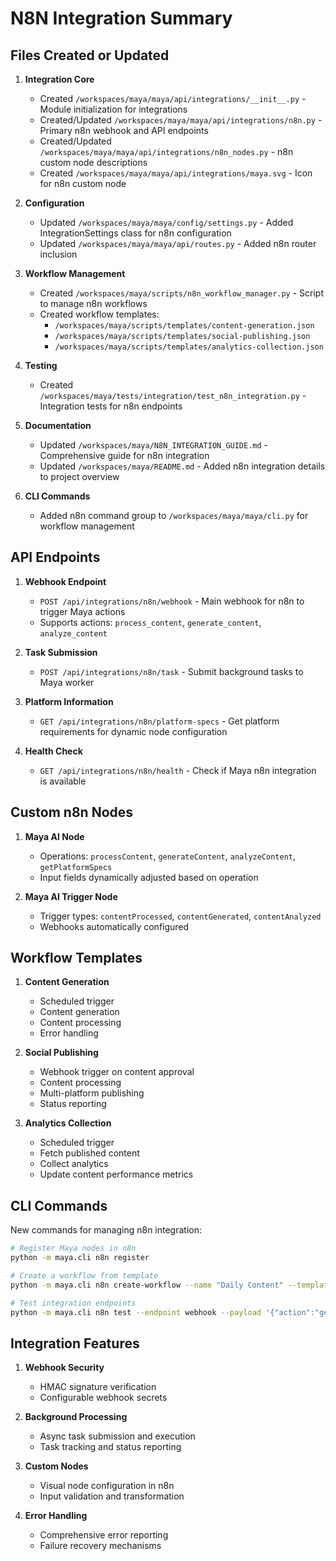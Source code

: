 # N8N Integration Summary

## Files Created or Updated

1. **Integration Core**
   - Created `/workspaces/maya/maya/api/integrations/__init__.py` - Module initialization for integrations
   - Created/Updated `/workspaces/maya/maya/api/integrations/n8n.py` - Primary n8n webhook and API endpoints
   - Created/Updated `/workspaces/maya/maya/api/integrations/n8n_nodes.py` - n8n custom node descriptions
   - Created `/workspaces/maya/maya/api/integrations/maya.svg` - Icon for n8n custom node

2. **Configuration**
   - Updated `/workspaces/maya/maya/config/settings.py` - Added IntegrationSettings class for n8n configuration
   - Updated `/workspaces/maya/maya/api/routes.py` - Added n8n router inclusion

3. **Workflow Management**
   - Created `/workspaces/maya/scripts/n8n_workflow_manager.py` - Script to manage n8n workflows
   - Created workflow templates:
     - `/workspaces/maya/scripts/templates/content-generation.json`
     - `/workspaces/maya/scripts/templates/social-publishing.json`
     - `/workspaces/maya/scripts/templates/analytics-collection.json`

4. **Testing**
   - Created `/workspaces/maya/tests/integration/test_n8n_integration.py` - Integration tests for n8n endpoints

5. **Documentation**
   - Updated `/workspaces/maya/N8N_INTEGRATION_GUIDE.md` - Comprehensive guide for n8n integration
   - Updated `/workspaces/maya/README.md` - Added n8n integration details to project overview

6. **CLI Commands**
   - Added n8n command group to `/workspaces/maya/maya/cli.py` for workflow management

## API Endpoints

1. **Webhook Endpoint**
   - `POST /api/integrations/n8n/webhook` - Main webhook for n8n to trigger Maya actions
   - Supports actions: `process_content`, `generate_content`, `analyze_content`

2. **Task Submission**
   - `POST /api/integrations/n8n/task` - Submit background tasks to Maya worker

3. **Platform Information**
   - `GET /api/integrations/n8n/platform-specs` - Get platform requirements for dynamic node configuration

4. **Health Check**
   - `GET /api/integrations/n8n/health` - Check if Maya n8n integration is available

## Custom n8n Nodes

1. **Maya AI Node**
   - Operations: `processContent`, `generateContent`, `analyzeContent`, `getPlatformSpecs`
   - Input fields dynamically adjusted based on operation

2. **Maya AI Trigger Node**
   - Trigger types: `contentProcessed`, `contentGenerated`, `contentAnalyzed`
   - Webhooks automatically configured

## Workflow Templates

1. **Content Generation**
   - Scheduled trigger
   - Content generation
   - Content processing
   - Error handling

2. **Social Publishing**
   - Webhook trigger on content approval
   - Content processing
   - Multi-platform publishing
   - Status reporting

3. **Analytics Collection**
   - Scheduled trigger
   - Fetch published content
   - Collect analytics
   - Update content performance metrics

## CLI Commands

New commands for managing n8n integration:

```bash
# Register Maya nodes in n8n
python -m maya.cli n8n register

# Create a workflow from template
python -m maya.cli n8n create-workflow --name "Daily Content" --template content-generation

# Test integration endpoints
python -m maya.cli n8n test --endpoint webhook --payload '{"action":"generate_content","prompt":"test"}'
```

## Integration Features

1. **Webhook Security**
   - HMAC signature verification
   - Configurable webhook secrets

2. **Background Processing**
   - Async task submission and execution
   - Task tracking and status reporting

3. **Custom Nodes**
   - Visual node configuration in n8n
   - Input validation and transformation

4. **Error Handling**
   - Comprehensive error reporting
   - Failure recovery mechanisms
